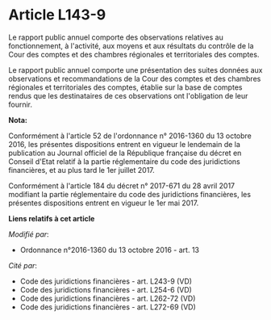 # Article L143-9

Le rapport public annuel comporte des observations relatives au fonctionnement, à l'activité, aux moyens et aux résultats du
contrôle de la Cour des comptes et des chambres régionales et territoriales des comptes.

Le rapport public annuel comporte une présentation des suites données aux observations et recommandations de la Cour des
comptes et des chambres régionales et territoriales des comptes, établie sur la base de comptes rendus que les destinataires
de ces observations ont l'obligation de leur fournir.

**Nota:**

Conformément à l'article 52 de l'ordonnance n° 2016-1360 du 13 octobre 2016, les présentes dispositions entrent en vigueur le
lendemain de la publication au Journal officiel de la République française du décret en Conseil d'Etat relatif à la partie
réglementaire du code des juridictions financières, et au plus tard le 1er juillet 2017.

Conformément à l'article 184 du décret n° 2017-671 du 28 avril 2017 modifiant la partie réglementaire du code des
juridictions financières, les présentes dispositions entrent en vigueur le 1er mai 2017.

**Liens relatifs à cet article**

_Modifié par_:

  - Ordonnance n°2016-1360 du 13 octobre 2016 - art. 13

_Cité par_:

  - Code des juridictions financières - art. L243-9 (VD)
  - Code des juridictions financières - art. L254-6 (VD)
  - Code des juridictions financières - art. L262-72 (VD)
  - Code des juridictions financières - art. L272-69 (VD)
